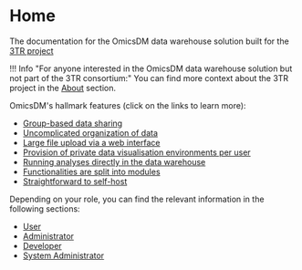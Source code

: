# Home

The documentation for the OmicsDM data warehouse solution built for the [3TR project](https://www.3tr-imi.eu)

!!! Info "For anyone interested in the OmicsDM data warehouse solution but not part of the 3TR consortium:"
    You can find more context about the 3TR project in the [About](../about) section.
    
OmicsDM's hallmark features (click on the links to learn more):

- [Group-based data sharing](content/concepts/group-based-access-control)
- [Uncomplicated organization of data](content/concepts/3-tier-data-organization)
- [Large file upload via a web interface](content/user-guide/submit-data)
- [Provision of private data visualisation environments per user](content/user-guide/data-visualisation)
- [Running analyses directly in the data warehouse](content/user-guide/data-analyses)
- [Functionalities are split into modules](content/concepts/modules)
- [Straightforward to self-host](content/sysadmin-guide/deployment)

Depending on your role, you can find the relevant information in the following sections:

- [User](content/user-guide/introduction)
- [Administrator](content/admin-guide/overview)
- [Developer](content/developer-guide/quickstart)
- [System Administrator](content/sysadmin-guide/dependencies)